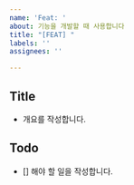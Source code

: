 ```yaml
---
name: 'Feat: '
about: 기능을 개발할 때 사용합니다
title: "[FEAT] "
labels: ''
assignees: ''

---
```


## Title
- 개요를 작성합니다.

## Todo
- [] 해야 할 일을 작성합니다.
